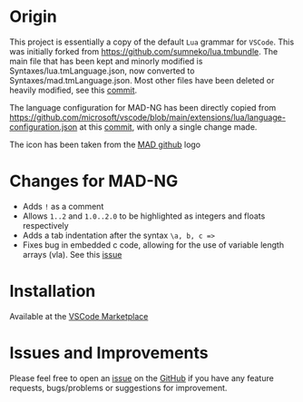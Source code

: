# Origin

This project is essentially a copy of the default `Lua` grammar for `VSCode`. This was initially forked from https://github.com/sumneko/lua.tmbundle. The main file that has been kept and minorly modified is Syntaxes/lua.tmLanguage.json, now converted to Syntaxes/mad.tmLanguage.json. Most other files have been deleted or heavily modified, see this [commit](https://github.com/jgray-19/madng-language/commit/dfd270e83154f82ebb9ad50719c6499d73db9473).  

The language configuration for MAD-NG has been directly copied from https://github.com/microsoft/vscode/blob/main/extensions/lua/language-configuration.json at this [commit](https://github.com/microsoft/vscode/commit/e9bb8b306c94be2d66ec64f2da186e58399a08fd), with only a single change made.

The icon has been taken from the [MAD github](https://github.com/MethodicalAcceleratorDesign) logo

# Changes for MAD-NG

- Adds `!` as a comment
- Allows `1..2` and `1.0..2.0` to be highlighted as integers and floats respectively
- Adds a tab indentation after the syntax `\a, b, c =>`
- Fixes bug in embedded c code, allowing for the use of variable length arrays (vla). See this [issue](https://github.com/microsoft/vscode/issues/176126)

# Installation

Available at the [VSCode Marketplace](https://marketplace.visualstudio.com/items?itemName=jgray-19.mad-tmlanguage)

# Issues and Improvements

Please feel free to open an [issue](https://github.com/jgray-19/madng-language/issues) on the [GitHub](https://github.com/jgray-19/madng-language) if you have any feature requests, bugs/problems or suggestions for improvement.
